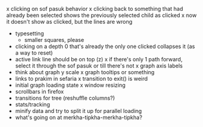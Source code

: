 x clicking on sof pasuk behavior
x clicking back to something that had already been selected shows the previously selected child as clicked
    x now it doesn't show as clicked, but the lines are wrong
- typesetting
    - smaller squares, please
- clicking on a depth 0 that's already the only one clicked collapses it (as a way to reset)
- active link line should be on top (z)
x if there's only 1 path forward, select it through the sof pasuk or till there's not
x graph axis labels
- think about graph y scale
x graph tooltips or something
- links to prakim in sefaria
x transition to exit() is weird
- initial graph loading state
x window resizing
- scrollbars in firefox
- transitions for tree (reshuffle columns?)
- stats/tracking
- minify data and try to split it up for parallel loading
- what's going on at merkha-tipkha-merkha-tipkha?
